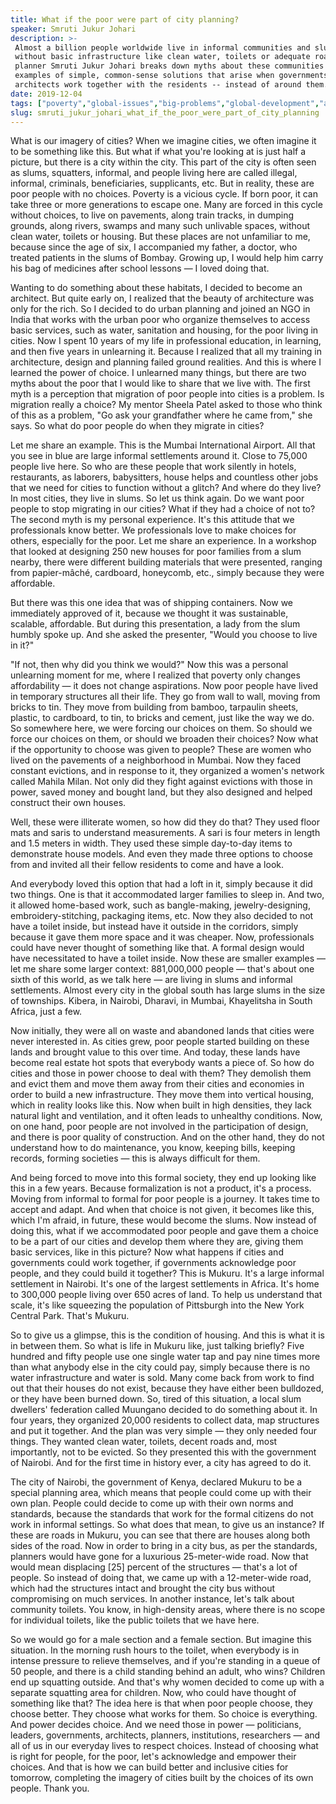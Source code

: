 ```yaml
---
title: What if the poor were part of city planning?
speaker: Smruti Jukur Johari
description: >-
 Almost a billion people worldwide live in informal communities and slums, often
 without basic infrastructure like clean water, toilets or adequate roads. Urban
 planner Smruti Jukur Johari breaks down myths about these communities and shares
 examples of simple, common-sense solutions that arise when governments and
 architects work together with the residents -- instead of around them.
date: 2019-12-04
tags: ["poverty","global-issues","big-problems","global-development","architecture","cities","infrastructure","humanity","urban-planning"]
slug: smruti_jukur_johari_what_if_the_poor_were_part_of_city_planning
---
```


What is our imagery of cities? When we imagine cities, we often imagine it to be something
like this. But what if what you're looking at is just half a picture, but there is a city
within the city. This part of the city is often seen as slums, squatters, informal, and
people living here are called illegal, informal, criminals, beneficiaries, supplicants,
etc. But in reality, these are poor people with no choices. Poverty is a vicious cycle. If
born poor, it can take three or more generations to escape one. Many are forced in this
cycle without choices, to live on pavements, along train tracks, in dumping grounds, along
rivers, swamps and many such unlivable spaces, without clean water, toilets or housing. But
these places are not unfamiliar to me, because since the age of six, I accompanied my
father, a doctor, who treated patients in the slums of Bombay. Growing up, I would help
him carry his bag of medicines after school lessons — I loved doing that.

Wanting to do something about these habitats, I decided to become an architect. But quite
early on, I realized that the beauty of architecture was only for the rich. So I decided
to do urban planning and joined an NGO in India that works with the urban poor who
organize themselves to access basic services, such as water, sanitation and housing, for
the poor living in cities. Now I spent 10 years of my life in professional education, in
learning, and then five years in unlearning it. Because I realized that all my training in
architecture, design and planning failed ground realities. And this is where I learned the
power of choice. I unlearned many things, but there are two myths about the poor that I
would like to share that we live with. The first myth is a perception that migration of
poor people into cities is a problem. Is migration really a choice? My mentor Sheela Patel
asked to those who think of this as a problem, "Go ask your grandfather where he came
from," she says. So what do poor people do when they migrate in cities?

Let me share an example. This is the Mumbai International Airport. All that you see in
blue are large informal settlements around it. Close to 75,000 people live here. So who
are these people that work silently in hotels, restaurants, as laborers, babysitters,
house helps and countless other jobs that we need for cities to function without a glitch?
And where do they live? In most cities, they live in slums. So let us think again. Do we
want poor people to stop migrating in our cities? What if they had a choice of not to? The
second myth is my personal experience. It's this attitude that we professionals know
better. We professionals love to make choices for others, especially for the poor. Let me
share an experience. In a workshop that looked at designing 250 new houses for poor
families from a slum nearby, there were different building materials that were presented,
ranging from papier-mâché, cardboard, honeycomb, etc., simply because they were
affordable.

But there was this one idea that was of shipping containers. Now we immediately approved
of it, because we thought it was sustainable, scalable, affordable. But during this
presentation, a lady from the slum humbly spoke up. And she asked the presenter, "Would
you choose to live in it?"

"If not, then why did you think we would?" Now this was a personal unlearning moment for
me, where I realized that poverty only changes affordability — it does not change
aspirations. Now poor people have lived in temporary structures all their life. They go
from wall to wall, moving from bricks to tin. They move from building from bamboo,
tarpaulin sheets, plastic, to cardboard, to tin, to bricks and cement, just like the way
we do. So somewhere here, we were forcing our choices on them. So should we force our
choices on them, or should we broaden their choices? Now what if the opportunity to choose
was given to people? These are women who lived on the pavements of a neighborhood in
Mumbai. Now they faced constant evictions, and in response to it, they organized a women's
network called Mahila Milan. Not only did they fight against evictions with those in
power, saved money and bought land, but they also designed and helped construct their own
houses.

Well, these were illiterate women, so how did they do that? They used floor mats and saris
to understand measurements. A sari is four meters in length and 1.5 meters in width. They
used these simple day-to-day items to demonstrate house models. And even they made three
options to choose from and invited all their fellow residents to come and have a
look.

And everybody loved this option that had a loft in it, simply because it did two things.
One is that it accommodated larger families to sleep in. And two, it allowed home-based
work, such as bangle-making, jewelry-designing, embroidery-stitching, packaging items,
etc. Now they also decided to not have a toilet inside, but instead have it outside in the
corridors, simply because it gave them more space and it was cheaper. Now, professionals
could have never thought of something like that. A formal design would have necessitated
to have a toilet inside. Now these are smaller examples — let me share some larger context:
881,000,000 people — that's about one sixth of this world, as we talk here — are living in
slums and informal settlements. Almost every city in the global south has large slums in
the size of townships. Kibera, in Nairobi, Dharavi, in Mumbai, Khayelitsha in South
Africa, just a few.

Now initially, they were all on waste and abandoned lands that cities were never
interested in. As cities grew, poor people started building on these lands and brought
value to this over time. And today, these lands have become real estate hot spots that
everybody wants a piece of. So how do cities and those in power choose to deal with them?
They demolish them and evict them and move them away from their cities and economies in
order to build a new infrastructure. They move them into vertical housing, which in
reality looks like this. Now when built in high densities, they lack natural light and
ventilation, and it often leads to unhealthy conditions. Now, on one hand, poor people are
not involved in the participation of design, and there is poor quality of construction.
And on the other hand, they do not understand how to do maintenance, you know, keeping
bills, keeping records, forming societies — this is always difficult for
them.

And being forced to move into this formal society, they end up looking like this in a few
years. Because formalization is not a product, it's a process. Moving from informal to
formal for poor people is a journey. It takes time to accept and adapt. And when that
choice is not given, it becomes like this, which I'm afraid, in future, these would become
the slums. Now instead of doing this, what if we accommodated poor people and gave them a
choice to be a part of our cities and develop them where they are, giving them basic
services, like in this picture? Now what happens if cities and governments could work
together, if governments acknowledge poor people, and they could build it together? This is
Mukuru. It's a large informal settlement in Nairobi. It's one of the largest settlements
in Africa. It's home to 300,000 people living over 650 acres of land. To help us
understand that scale, it's like squeezing the population of Pittsburgh into the New York
Central Park. That's Mukuru.

So to give us a glimpse, this is the condition of housing. And this is what it is in
between them. So what is life in Mukuru like, just talking briefly? Five hundred and fifty
people use one single water tap and pay nine times more than what anybody else in the city
could pay, simply because there is no water infrastructure and water is sold. Many come
back from work to find out that their houses do not exist, because they have either been
bulldozed, or they have been burned down. So, tired of this situation, a local slum
dwellers' federation called Muungano decided to do something about it. In four years, they
organized 20,000 residents to collect data, map structures and put it together. And the
plan was very simple — they only needed four things. They wanted clean water, toilets,
decent roads and, most importantly, not to be evicted. So they presented this with the
government of Nairobi. And for the first time in history ever, a city has agreed to do
it.

The city of Nairobi, the government of Kenya, declared Mukuru to be a special planning
area, which means that people could come up with their own plan. People could decide to
come up with their own norms and standards, because the standards that work for the formal
citizens do not work in informal settings. So what does that mean, to give us an instance?
If these are roads in Mukuru, you can see that there are houses along both sides of the
road. Now in order to bring in a city bus, as per the standards, planners would have gone
for a luxurious 25-meter-wide road. Now that would mean displacing [25] percent of the
structures — that's a lot of people. So instead of doing that, we came up with a
12-meter-wide road, which had the structures intact and brought the city bus without
compromising on much services. In another instance, let's talk about community toilets. You
know, in high-density areas, where there is no scope for individual toilets, like the
public toilets that we have here.

So we would go for a male section and a female section. But imagine this situation. In the
morning rush hours to the toilet, when everybody is in intense pressure to relieve
themselves, and if you're standing in a queue of 50 people, and there is a child standing
behind an adult, who wins? Children end up squatting outside. And that's why women decided
to come up with a separate squatting area for children. Now, who could have thought of
something like that? The idea here is that when poor people choose, they choose better.
They choose what works for them. So choice is everything. And power decides choice. And we
need those in power — politicians, leaders, governments, architects, planners,
institutions, researchers — and all of us in our everyday lives to respect choices.
Instead of choosing what is right for people, for the poor, let's acknowledge and empower
their choices. And that is how we can build better and inclusive cities for tomorrow,
completing the imagery of cities built by the choices of its own people. Thank
you.

<!--
ad_duration=3.33
comment_count=21
event="TEDWomen 2019"
external_duration=0
external_start_time=0
has_talk_citation=1
intro_duration=11.82
is_subtitle_required="False"
is_talk_featured="True"
language="en"
language_swap="False"
native_language="en"
number_of_related_talks=6
number_of_speakers=1
number_of_subtitled_videos=11
number_of_tags=9
number_of_talk_download_languages=12
number_of_talk_more_resources=0
number_of_talk_recommendations=0
number_of_talks_take_actions=0
post_ad_duration=0.83
published_timestamp="2020-02-06 15:51:10"
recording_date="2019-12-04"
speaker_description="Urban planner"
speaker_is_published=1
speaker_name="Smruti Jukur Johari"
talk_more_resources=[]
talk_name="What if the poor were part of city planning?"
talks_tags=["poverty","global-issues","big-problems","global-development","architecture","cities","infrastructure","humanity","urban-planning"]
talks_take_action=[]
url_photo_speaker="https://pe.tedcdn.com/images/ted/adb7cc8e8d11591bcc2c7d268dc6c0adf00f2f05_254x191.jpg"
url_photo_talk="https://s3.amazonaws.com/talkstar-photos/uploads/f2e62966-47de-4a87-9f98-95d02c8e0cb9/SmrutiJukur_2019W-embed.jpg"
url_webpage="https://www.ted.com/talks/smruti_jukur_johari_what_if_the_poor_were_part_of_city_planning"
video_type_name="TED Stage Talk"
-->